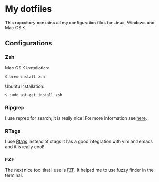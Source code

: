 # My dotfiles

This repository concains all my configuration files for Linux, Windows and Mac OS X.

## Configurations

### Zsh

Mac OS X Installation:
```sh
$ brew install zsh
```

Ubuntu Installation:
```sh
$ sudo apt-get install zsh
```

### Ripgrep

I use reprep for search, it is really nice! For more information see [here](https://github.com/BurntSushi/ripgrep).

### RTags

I use [Rtags](https://github.com/Andersbakken/rtags) instead of ctags it has a good integration with vim and emacs and it is really cool!

### FZF

The next nice tool that I use is [FZF](https://github.com/junegunn/fzf). It helped me to use fuzzy finder in the terminal.
